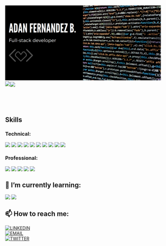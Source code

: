 ![screenshot](adantoshow.png)
<img align="left" src="https://github-readme-stats.vercel.app/api/top-langs/?username=balerum03&theme=radical" />
<img align="center" src="https://github-readme-stats.vercel.app/api/?username=balerum03&show_icons=true&hide_border=true&theme=radical" />

<br><br><br>

## Skills
### Technical:
 ![](https://img.shields.io/badge/CODE-Ruby-red)
 ![](https://img.shields.io/badge/CODE-Ruby%20on%20Rails-red)
 ![](https://img.shields.io/badge/CODE-Rspect-orange)
 ![](https://img.shields.io/badge/CODE-HTML5-red)
 ![](https://img.shields.io/badge/CODE-CSS3-orange)
 ![](https://img.shields.io/badge/Tool-VScode-blueviolet)
 ![](https://img.shields.io/badge/Tool-Atom-green)
 ![](https://img.shields.io/badge/Tool-GitFlow-9fc)
 ![](https://img.shields.io/badge/DB-SQL-blue)
 ![](https://img.shields.io/badge/DB-PostgreSQL-blue)

### Professional:
 ![](https://img.shields.io/badge/Professional-Mob%20Programming-blueviolet)
 ![](https://img.shields.io/badge/Professional-Problem%20Solving-blueviolet)
 ![](https://img.shields.io/badge/Professional-Mentoring-blueviolet)
 ![](https://img.shields.io/badge/Professional-Communication-blueviolet)
 ![](https://img.shields.io/badge/Professional-Pair%20Programming-blueviolet)

## 🌱 I’m currently learning:
 ![](https://img.shields.io/badge/CODE-JavaScript-yellow)
 ![](https://img.shields.io/badge/CODE-React-blue)

## 📫 How to reach me:
 [![LINKEDIN](https://img.shields.io/badge/-LINKEDIN-0077B5?style=for-the-badge&logo=Linkedin&logoColor=white)](https://www.linkedin.com/in/adan-fernandez-bonilla/) <br>
 [![EMAIL](https://img.shields.io/badge/-EMAIL-D14836?style=for-the-badge&logo=Mail.Ru&logoColor=white)](mailto:adaferbon03@gmail.com) <br>
 [![TWITTER](https://img.shields.io/badge/-TWITTER-1DA1F2?style=for-the-badge&logo=Twitter&logoColor=white)](https://twitter.com/balerum03)
